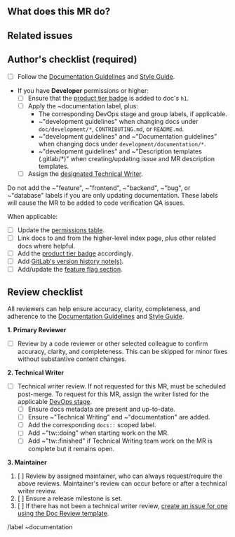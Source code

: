 <!-- Follow the documentation workflow https://docs.gitlab.com/ee/development/documentation/workflow.html -->
<!-- Additional information is located at https://docs.gitlab.com/ee/development/documentation/ -->
<!-- To find the designated Tech Writer for the stage/group, see https://about.gitlab.com/handbook/engineering/ux/technical-writing/#designated-technical-writers -->

<!-- Mention "documentation" or "docs" in the MR title -->
<!-- For changing documentation location use the "Change documentation location" template -->

## What does this MR do?

<!-- Briefly describe what this MR is about. -->

## Related issues

<!-- Link related issues below. Insert the issue link or reference after the word "Closes" if merging this should automatically close it. -->

## Author's checklist (required)

- [ ] Follow the [Documentation Guidelines](https://docs.gitlab.com/ee/development/documentation/) and [Style Guide](https://docs.gitlab.com/ee/development/documentation/styleguide.html).
- If you have **Developer** permissions or higher:
  - [ ] Ensure that the [product tier badge](https://docs.gitlab.com/ee/development/documentation/styleguide.html#product-badges) is added to doc's `h1`.
  - [ ] Apply the ~documentation label, plus:
    - The corresponding DevOps stage and group labels, if applicable.
    - ~"development guidelines" when changing docs under `doc/development/*`, `CONTRIBUTING.md`, or `README.md`.
    - ~"development guidelines" and ~"Documentation guidelines" when changing docs under `development/documentation/*`.
    - ~"development guidelines" and ~"Description templates (.gitlab/\*)" when creating/updating issue and MR description templates.
  - [ ] Assign the [designated Technical Writer](https://about.gitlab.com/handbook/engineering/ux/technical-writing/#assignments).

Do not add the ~"feature", ~"frontend", ~"backend", ~"bug", or ~"database" labels if you are only updating documentation. These labels will cause the MR to be added to code verification QA issues.

When applicable:

- [ ] Update the [permissions table](https://docs.gitlab.com/ee/user/permissions.html).
- [ ] Link docs to and from the higher-level index page, plus other related docs where helpful.
- [ ] Add the [product tier badge](https://docs.gitlab.com/ee/development/documentation/styleguide.html#product-badges) accordingly.
- [ ] Add [GitLab's version history note(s)](https://docs.gitlab.com/ee/development/documentation/styleguide.html#text-for-documentation-requiring-version-text).
- [ ] Add/update the [feature flag section](https://docs.gitlab.com/ee/development/documentation/feature_flags.html).

## Review checklist

All reviewers can help ensure accuracy, clarity, completeness, and adherence to the [Documentation Guidelines](https://docs.gitlab.com/ee/development/documentation/) and [Style Guide](https://docs.gitlab.com/ee/development/documentation/styleguide.html).

**1. Primary Reviewer**

* [ ] Review by a code reviewer or other selected colleague to confirm accuracy, clarity, and completeness. This can be skipped for minor fixes without substantive content changes.

**2. Technical Writer**

- [ ] Technical writer review. If not requested for this MR, must be scheduled post-merge. To request for this MR, assign the writer listed for the applicable [DevOps stage](https://about.gitlab.com/handbook/product/product-categories/#devops-stages).
  - [ ] Ensure docs metadata are present and up-to-date.
  - [ ] Ensure ~"Technical Writing" and ~"documentation" are added.
  - [ ] Add the corresponding `docs::` scoped label.
  - [ ] Add ~"tw::doing" when starting work on the MR.
  - [ ] Add ~"tw::finished" if Technical Writing team work on the MR is complete but it remains open.

**3. Maintainer**

1. [ ] Review by assigned maintainer, who can always request/require the above reviews. Maintainer's review can occur before or after a technical writer review.
1. [ ] Ensure a release milestone is set.
1. [ ] If there has not been a technical writer review, [create an issue for one using the Doc Review template](https://gitlab.com/gitlab-org/gitlab/issues/new?issuable_template=Doc%20Review).

/label ~documentation
